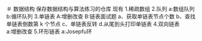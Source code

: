 ＃ 数据结构
保存数据结构与算法练习的仓库
现有
  1.稀疏数组
  2.队列
    a:数组队列
    b:循环队列
  3.单链表
    A:增删改查
    B:链表面试题
      a、获取单链表节点个数
      b、查找单链表倒数第 k 个节点
      c、单链表反转
      d.从尾到头打印单链表
   4.双向链表  
    a:增删改查
   5.环形链表
    a:Josepfu环
